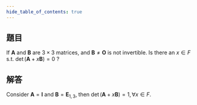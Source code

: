 ```yaml
---
hide_table_of_contents: true
---
```

## 題目

If $\bm{A}$ and $\bm{B}$ are $3\times3$ matrices, and $\bm{B}\neq\bm{O}$ is not invertible. Is there an $x\in F$ s.t. $\det(\bm{A}+x\bm{B}) = 0$ ?

## 解答

Consider $\bm{A}=\bm{I}$ and $\bm{B}=\bm{E}_{1,3}$, then $\det(\bm{A}+x\bm{B}) = 1, \forall x\in F.$
